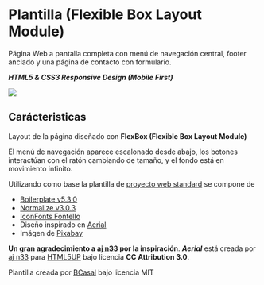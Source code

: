 # Plantilla (Flexible Box Layout Module)

Página Web a pantalla completa con menú de navegación central,
footer anclado y una página de contacto con formulario.

***HTML5 & CSS3 Responsive Design (Mobile First)***

![](github.com/BCasal/Plantilla-Web-Clouds/blob/master/screenshot.png)

## Carácteristicas

Layout de la página diseñado con **FlexBox (Flexible Box Layout Module)**

El menú de navegación aparece escalonado desde abajo, los botones interactúan
con el ratón cambiando de tamaño, y el fondo está en movimiento infinito.

Utilizando como base la plantilla de
[proyecto web standard](github.com/BCasal/Proyecto-Web-Standard)
se compone de

* [Boilerplate v5.3.0](html5boilerplate.com)
* [Normalize v3.0.3](necolas.github.io/normalize.css)
* [IconFonts Fontello](fontello.com)
* Diseño inspirado en [Aerial](html5up.net/aerial)
* Imágen de [Pixabay](pixabay.com)

**Un gran agradecimiento a [aj n33](//github.com/n33) por la inspiración**.
***Aerial*** está creada por [aj n33](github.com/n33)
para [HTML5UP](html5up.net)
bajo licencia **CC Attribution 3.0**.

Plantilla creada por [BCasal](bcasal.es) bajo licencia MIT
